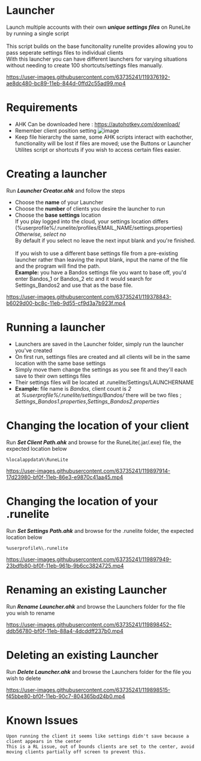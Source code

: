 # Launcher
Launch multiple accounts with their own ***unique settings files*** on RuneLite by running a single script<br/><br/>
This script builds on the base funcitonality runelite provides allowing you to pass seperate settings files to individual clients<br/>
With this launcher you can have different launchers for varying situations without needing to create 100 shortcuts/settings files manually.

https://user-images.githubusercontent.com/63735241/119376192-ae8dc480-bc89-11eb-844d-0ffd2c55ad99.mp4

# Requirements
* AHK Can be downloaded here : https://autohotkey.com/download/
* Remember client position setting ![image](https://user-images.githubusercontent.com/63735241/119899297-f1ad9900-bf10-11eb-90a7-09d7bcac65b9.png)
* Keep file hierarchy the same, some AHK scripts interact with eachother, functionality will be lost if files are moved; use the Buttons or Launcher Utilites script or shortcuts if you wish to access certain files easier.

# Creating a launcher

Run ***Launcher Creator.ahk*** and follow the steps<br/>
* Choose the **name** of your Launcher<br/>
* Choose the **number** of clients you desire the launcher to run<br/>
* Choose the **base settings** location<br/>
If you play logged into the cloud, your settings location differs (%userprofile%/.runelite/profiles/EMAIL_NAME/settings.properties)<br/>
*Otherwise, select no*<br/>
By default if you select no leave the next input blank and you're finished.<br/><br/>
If you wish to use a different base settings file from a pre-existing launcher rather than leaving the input blank, input the name of the file and the program will find the path.<br/>
**Example:** you have a Bandos settings file you want to base off, you'd enter Bandos_1 or Bandos_2 etc and it would search for Settings_Bandos2 and use that as the base file.
	
https://user-images.githubusercontent.com/63735241/119378843-b6029d00-bc8c-11eb-9d55-cf9d3a7b923f.mp4

# Running a launcher
* Launchers are saved in the Launcher folder, simply run the launcher you've created<br/>
* On first run, settings files are created and all clients will be in the same location with the same base settings<br/>
* Simply move them change the settings as you see fit and they'll each save to their own settings files<br/>
* Their settings files will be located at .runelite/Settings/LAUNCHERNAME<br/>
* **Example:** file name is *Bandos*, client count is *2*<br/> at *%userprofile%/.runelite/settings/Bandos/* there will be two files ; *Settings_Bandos1.properties*,*Settings_Bandos2.properties*<br/>

# Changing the location of your client
Run ***Set Client Path.ahk*** and browse for the RuneLite(.jar/.exe) file, the expected location below
	
	%localappdata%\RuneLite

https://user-images.githubusercontent.com/63735241/119897914-17d23980-bf0f-11eb-86e3-e9870c41aa45.mp4

# Changing the location of your .runelite
Run ***Set Settings Path.ahk*** and browse for the .runelite folder, the expected location below
	
	%userprofile%\.runelite

https://user-images.githubusercontent.com/63735241/119897949-23bdfb80-bf0f-11eb-961b-9b6cc3824725.mp4

# Renaming an existing Launcher
Run ***Rename Launcher.ahk*** and browse the Launchers folder for the file you wish to rename
	
https://user-images.githubusercontent.com/63735241/119898452-ddb56780-bf0f-11eb-88a4-4dcddff237b0.mp4

# Deleting an existing Launcher
Run ***Delete Launcher.ahk*** and browse the Launchers folder for the file you wish to delete
	
https://user-images.githubusercontent.com/63735241/119898515-f45bbe80-bf0f-11eb-90c7-804365bd24b0.mp4

# Known Issues
	Upon running the client it seems like settings didn't save because a client appears in the center
	This is a RL issue, out of bounds clients are set to the center, avoid moving clients partially off screen to prevent this.
